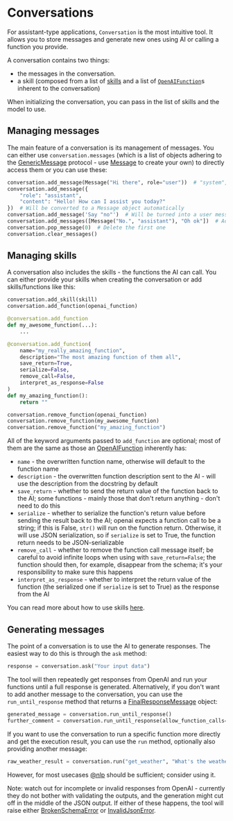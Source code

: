 # Conversations

For assistant-type applications, `Conversation` is the most intuitive tool. It allows you to store messages and generate new ones using AI or calling a function you provide.

A conversation contains two things:

- the messages in the conversation.
- a skill (composed from a list of [skills](skills) and a list of [`OpenAIFunction`](openai_functions.OpenAIFunction)s inherent to the conversation)

When initializing the conversation, you can pass in the list of skills and the model to use.

## Managing messages

The main feature of a conversation is its management of messages. You can either use `conversation.messages` (which is a list of objects adhering to the [GenericMessage](openai_functions.GenericMessage) protocol - use [Message](openai_functions.Message) to create your own) to directly access them or you can use these:

```python
conversation.add_message(Message("Hi there", role="user"))  # "system", "user", "assistant"
conversation.add_message({
    "role": "assistant",
    "content": "Hello! How can I assist you today?"
})  # Will be converted to a Message object automatically
conversation.add_message('Say "no"')  # Will be turned into a user message by default
conversation.add_messages([Message("No.", "assistant"), "Oh ok"])  # Adding several at once
conversation.pop_message(0)  # Delete the first one
conversation.clear_messages()
```

## Managing skills

A conversation also includes the skills - the functions the AI can call. You can either provide your skills when creating the conversation or add skills/functions like this:

```python
conversation.add_skill(skill)
conversation.add_function(openai_function)

@conversation.add_function
def my_awesome_function(...):
    ...

@conversation.add_function(
    name="my_really_amazing_function",
    description="The most amazing function of them all",
    save_return=True,
    serialize=False,
    remove_call=False,
    interpret_as_response=False
)
def my_amazing_function():
    return ""

conversation.remove_function(openai_function)
conversation.remove_function(my_awesome_function)
conversation.remove_function("my_amazing_function")
```

All of the keyword arguments passed to `add_function` are optional; most of them are the same as those an [OpenAIFunction](openai_functions.OpenAIFunction) inherently has:

- `name` - the overwritten function name, otherwise will default to the function name
- `description` - the overwritten function description sent to the AI - will use the description from the docstring by default
- `save_return` - whether to send the return value of the function back to the AI; some functions - mainly those that don't return anything - don't need to do this
- `serialize` - whether to serialize the function's return value before sending the result back to the AI; openai expects a function call to be a string; if this is False, `str()` will run on the function return. Otherwise, it will use JSON serialization, so if `serialize` is set to True, the function return needs to be JSON-serializable
- `remove_call` - whether to remove the function call message itself; be careful to avoid infinite loops when using with `save_return=False`; the function should then, for example, disappear from the schema; it's your responsibility to make sure this happens
- `interpret_as_response` - whether to interpret the return value of the function (the serialized one if `serialize` is set to True) as the response from the AI

You can read more about how to use skills [here](skills).

## Generating messages

The point of a conversation is to use the AI to generate responses. The easiest way to do this is through the `ask` method:

```python
response = conversation.ask("Your input data")
```

The tool will then repeatedly get responses from OpenAI and run your functions until a full response is generated. Alternatively, if you don't want to add another message to the conversation, you can use the `run_until_response` method that returns a [FinalResponseMessage](openai_functions.FinalResponseMessage) object:

```python
generated_message = conversation.run_until_response()
further_comment = conversation.run_until_response(allow_function_calls=False)
```

If you want to use the conversation to run a specific function more directly and get the execution result, you can use the `run` method, optionally also providing another message:

```python
raw_weather_result = conversation.run("get_weather", "What's the weather in San Francisco?")
```

However, for most usecases [@nlp](nlp_interface) should be sufficient; consider using it.

Note: watch out for incomplete or invalid responses from OpenAI - currently they do not bother with validating the outputs, and the generation might cut off in the middle of the JSON output. If either of these happens, the tool will raise either [BrokenSchemaError](openai_functions.BrokenSchemaError) or [InvalidJsonError](openai_functions.InvalidJsonError).
